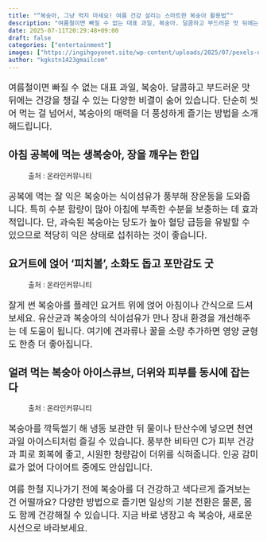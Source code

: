 ```yaml
---
title: "“복숭아, 그냥 먹지 마세요! 여름 건강 살리는 스마트한 복숭아 활용법”"
description: "여름철이면 빠질 수 없는 대표 과일, 복숭아. 달콤하고 부드러운 맛 뒤에는 건강을 챙길 수 있는 다양한 비결이 숨어 있습니다. 단순히 씻어 먹는 걸 넘어서, 복숭아의 매력을 더 풍성하게 즐기는 방법을 소개해드립니다."
date: 2025-07-11T20:29:48+09:00
draft: false
categories: ["entertainment"]
images: ["https://ingihgoyonet.site/wp-content/uploads/2025/07/pexels-nc-farm-bureau-mark-2253534-2-1024x685.jpg", "https://ingihgoyonet.site/wp-content/uploads/2025/07/pexels-jonathanborba-3622474-1024x683.jpg", "https://ingihgoyonet.site/wp-content/uploads/2025/07/pexels-sunsetoned-5913179-1-768x1024.jpg"]
author: "kgkstn1423gmailcom"
---
```


<p style="font-size:18px">여름철이면 빠질 수 없는 대표 과일, 복숭아. 달콤하고 부드러운 맛 뒤에는 건강을 챙길 수 있는 다양한 비결이 숨어 있습니다. 단순히 씻어 먹는 걸 넘어서, 복숭아의 매력을 더 풍성하게 즐기는 방법을 소개해드립니다.</p> <h2 >아침 공복에 먹는 생복숭아, 장을 깨우는 한입</h2> <figure ><img src="https://ingihgoyonet.site/wp-content/uploads/2025/07/pexels-nc-farm-bureau-mark-2253534-2-1024x685.jpg" alt="" style="aspect-ratio:16/9;object-fit:cover"/><figcaption >출처 : 온라인커뮤니티</figcaption></figure> <p style="font-size:18px">공복에 먹는 잘 익은 복숭아는 식이섬유가 풍부해 장운동을 도와줍니다. 특히 수분 함량이 많아 아침에 부족한 수분을 보충하는 데 효과적입니다. 단, 과숙된 복숭아는 당도가 높아 혈당 급등을 유발할 수 있으므로 적당히 익은 상태로 섭취하는 것이 좋습니다.</p> <h2 >요거트에 얹어 ‘피치볼’, 소화도 돕고 포만감도 굿</h2> <figure ><img src="https://ingihgoyonet.site/wp-content/uploads/2025/07/pexels-jonathanborba-3622474-1024x683.jpg" alt="" style="aspect-ratio:16/9;object-fit:cover"/><figcaption >출처 : 온라인커뮤니티</figcaption></figure> <p style="font-size:18px">잘게 썬 복숭아를 플레인 요거트 위에 얹어 아침이나 간식으로 드셔보세요. 유산균과 복숭아의 식이섬유가 만나 장내 환경을 개선해주는 데 도움이 됩니다. 여기에 견과류나 꿀을 소량 추가하면 영양 균형도 한층 더 좋아집니다.</p> <h2 >얼려 먹는 복숭아 아이스큐브, 더위와 피부를 동시에 잡는다</h2> <figure ><img src="https://ingihgoyonet.site/wp-content/uploads/2025/07/pexels-sunsetoned-5913179-1-768x1024.jpg" alt="" style="aspect-ratio:16/9;object-fit:cover"/><figcaption >출처 : 온라인커뮤니티</figcaption></figure> <p style="font-size:18px">복숭아를 깍둑썰기 해 냉동 보관한 뒤 물이나 탄산수에 넣으면 천연 과일 아이스티처럼 즐길 수 있습니다. 풍부한 비타민 C가 피부 건강과 피로 회복에 좋고, 시원한 청량감이 더위를 식혀줍니다. 인공 감미료가 없어 다이어트 중에도 안심입니다.</p> <p style="font-size:18px">여름 한철 지나가기 전에 복숭아를 더 건강하고 색다르게 즐겨보는 건 어떨까요? 다양한 방법으로 즐기면 일상의 기분 전환은 물론, 몸도 함께 건강해질 수 있습니다. 지금 바로 냉장고 속 복숭아, 새로운 시선으로 바라보세요.</p>